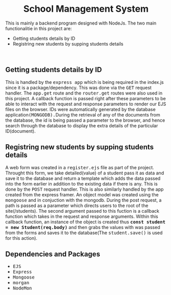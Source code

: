 <h1 align="center">School Management System</h1>
This is mainly a backend program designed with NodeJs. The two main functionalitie in this 
project are:
<ul>
  <li>Getting students details by ID</li>
  <li>Registring new students by supping students details</li>
</ul> <br>


<h2>Getting students details by ID</h2>
This is handled by the <kbd>express app</kbd> which is being required in the index.js since it is a package/dependency.
This was done via the <kbd>GET</kbd> request handler. The <kbd>app.get</kbd> route and the <kbd>router.get</kbd> routes were also used in this project. 
A callback function is passed right after these parameters to be able to interact with the request and response parameters 
to render our EJS files on the browser. IDs were automatically generated by the database application<kbd>(MONGODB).</kbd>During the retrieval of 
any of the documents from the database, the id is being passed a parameter to the browser, and hence search through the 
database to display the extra details of the particular ID(document). <br>

<h2>Registring new students by supping students details</h2>
A web form was created in a <kbd>register.ejs</kbd> file as part of the project. Throught this form, we take detailed(value) of a student 
pass it as data and save it to the database and return a template which adds the data passed into the form earlier in addition to the 
existing data if there is any. This is done by the <kbd>POST</kbd> request handler. This is also similarly handled by the app created from the express framer.
An object model was created using the <kbd>mongoose</kbd> and in conjuction with the mongodb. During the post request, a path is passed 
as a parameter which directs users to the root of the site(/students). The second argument passed to this fuction 
is a callback function which takes in the request and response arguments. Within this callback function, an instance of the 
object is created thus <kbd><b>const student = new Student(req.body)</b></kbd> and then grabs the values with was passed from the forms 
and saves it to the database(The <kbd>student.save()</kbd> is used for this action).



<h2>Dependencies and Packages</h2>
<ul>
  <li><kbd>EJS</li>
  <li><kbd>Express</li>
  <li><kbd>Mongoose</li>
  <li><kbd>morgan</li>
  <li><kbd>NodeMon</li>
</ul>
